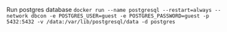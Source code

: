 Run postgres database
```docker run --name postgresql --restart=always --network dbcon -e POSTGRES_USER=guest -e POSTGRES_PASSWORD=guest -p 5432:5432 -v /data:/var/lib/postgresql/data -d postgres```